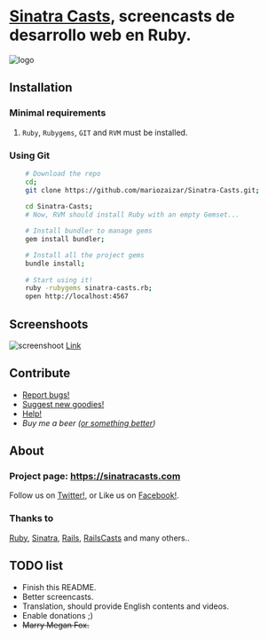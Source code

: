 # [Sinatra Casts][site], screencasts de desarrollo web en Ruby.
![logo](http://github.com/mariozaizar/Sinatra-Casts/raw/master/public/images/logo.png)

## Installation

### Minimal requirements

1. `Ruby`, `Rubygems`, `GIT` and `RVM` must be installed.

### Using Git

```sh
    # Download the repo
    cd;
    git clone https://github.com/mariozaizar/Sinatra-Casts.git;
    
    cd Sinatra-Casts;
    # Now, RVM should install Ruby with an empty Gemset...

    # Install bundler to manage gems
    gem install bundler;

    # Install all the project gems
    bundle install;
    
    # Start using it!
    ruby -rubygems sinatra-casts.rb;
    open http://localhost:4567
```

## Screenshoots

![screenshoot](http://github.com/mariozaizar/Sinatra-Casts/raw/master/public/images/screenshoot.png)
[Link](http://screencasts.com)

## Contribute

* [Report bugs!](https://github.com/mariozaizar/Sinatra-Casts/issues?labels=Bugs)
* [Suggest new goodies!](https://github.com/mariozaizar/Sinatra-Casts/issues?labels=Features)
* [Help!](https://github.com/mariozaizar/Sinatra-Casts/issues?labels=Help)
* _Buy me a beer ([or something better][amazon])_

## About

### Project page: <https://sinatracasts.com>
Follow us on [Twitter!][twitter], or Like us on [Facebook!][facebook].

### Thanks to

[Ruby][ruby], [Sinatra][sinatra], [Rails][rails], [RailsCasts][railscasts] and many others.. 

## TODO list

* Finish this README.
* Better screencasts.
* Translation, should provide English contents and videos.
* Enable donations ;)
* <del>Marry Megan Fox.</del>

[site]: https://sinatracasts.com
[twitter]: http://twitter.com/sinatracasts
[facebook]: http://www.facebook.com/pages/Sinatra-Casts/250279334991994
[amazon]: http://amzn.com/w/18ZQSVYATE5M1

[ruby]: http://ruby-lang.org
[git]: http://git-scm.com/
[sinatra]: http://www.sinatrarb.com/
[rails]: http://rubyonrails.org/
[rvm]: https://rvm.beginrescueend.com/
[gem]: http://rubygems.org/
[bash]: http://www.gnu.org/software/bash/
[railscasts]: http://railscasts.com/